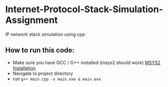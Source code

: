 # Internet-Protocol-Stack-Simulation-Assignment
IP network stack simulation using cpp

## How to run this code:
- Make sure you have GCC / G++ installed (msys2 should work) [MSYS2 Installation](https://www.msys2.org/)
- Navigate to project directory
- run `g++ main.cpp -o main.exe & main.exe`
